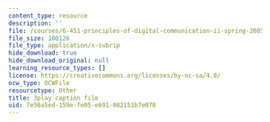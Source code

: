 ```yaml
---
content_type: resource
description: ''
file: /courses/6-451-principles-of-digital-communication-ii-spring-2005/7e56a5ed159efe05e691082151b7e078_OJafRrE21WE.srt
file_size: 108126
file_type: application/x-subrip
hide_download: true
hide_download_original: null
learning_resource_types: []
license: https://creativecommons.org/licenses/by-nc-sa/4.0/
ocw_type: OCWFile
resourcetype: Other
title: 3play caption file
uid: 7e56a5ed-159e-fe05-e691-082151b7e078
---
```

